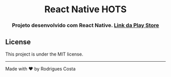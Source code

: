 <h1 align="center">
  React Native HOTS
</h1>

<h3 align="center">
  Projeto desenvolvido com React Native. <a href="https://play.google.com/store/apps/details?id=com.rodriguescosta.rcnhots" target="_blank" rel="noopener">
      Link da Play Store
    </a>
</h3>

## License
This project is under the MIT license.

---

Made with ♥ by Rodrigues Costa
